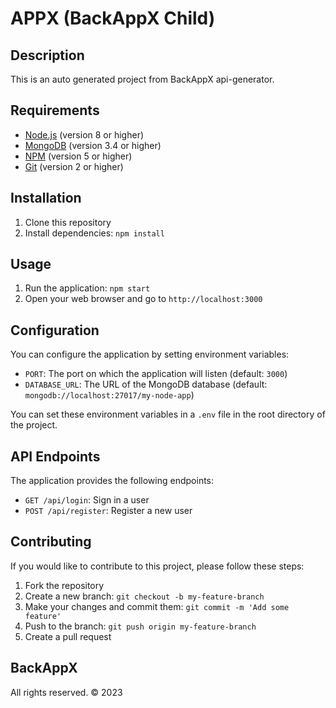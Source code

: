 # APPX (BackAppX Child)

## Description

This is an auto generated project from BackAppX api-generator.

## Requirements

- [Node.js](https://nodejs.org/en/) (version 8 or higher)
- [MongoDB](https://www.mongodb.com/) (version 3.4 or higher)
- [NPM](https://www.npmjs.com/) (version 5 or higher)
- [Git](https://git-scm.com/) (version 2 or higher)

## Installation

1. Clone this repository
2. Install dependencies: `npm install`

## Usage

1. Run the application: `npm start`
2. Open your web browser and go to `http://localhost:3000`

## Configuration

You can configure the application by setting environment variables:

- `PORT`: The port on which the application will listen (default: `3000`)
- `DATABASE_URL`: The URL of the MongoDB database (default: `mongodb://localhost:27017/my-node-app`)

You can set these environment variables in a `.env` file in the root directory of the project.

## API Endpoints

The application provides the following endpoints:

- `GET /api/login`: Sign in a user
- `POST /api/register`: Register a new user

## Contributing

If you would like to contribute to this project, please follow these steps:

1. Fork the repository
2. Create a new branch: `git checkout -b my-feature-branch`
3. Make your changes and commit them: `git commit -m 'Add some feature'`
4. Push to the branch: `git push origin my-feature-branch`
5. Create a pull request

## BackAppX
All rights reserved. © 2023


